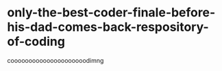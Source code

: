 # only-the-best-coder-finale-before-his-dad-comes-back-respository-of-coding
cooooooooooooooooooooodimng
